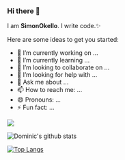 ### Hi there 👋

 I am **SimonOkello**. I write code.✨

Here are some ideas to get you started:

- 🔭 I’m currently working on ...
- 🌱 I’m currently learning ...
- 👯 I’m looking to collaborate on ...
- 🤔 I’m looking for help with ...
- 💬 Ask me about ...
- 📫 How to reach me: ...
- 😄 Pronouns: ...
- ⚡ Fun fact: ...

![](https://komarev.com/ghpvc/?username=wechulimaven&color=green)

![Dominic's github stats](https://github-readme-stats.vercel.app/api?username=wechulimaven&theme=merko&layout=compact&count_private=true&show_icons=true)


[![Top Langs](https://github-readme-stats.vercel.app/api/top-langs/?username=wechulimaven&layout=compact&theme=merko&langs_count=10)](https://github.com/wechulimaven/github-readme-stats)
